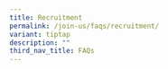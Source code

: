 ```yaml
---
title: Recruitment
permalink: /join-us/faqs/recruitment/
variant: tiptap
description: ""
third_nav_title: FAQs
---
```

